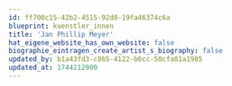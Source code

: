 ```yaml
---
id: ff700c15-42b2-4515-92d0-19fa46374c6a
blueprint: kuenstler_innen
title: 'Jan Phillip Meyer'
hat_eigene_website_has_own_website: false
biographie_eintragen_create_artist_s_biography: false
updated_by: b1a43fd3-c865-4122-b6cc-50cfa81a1985
updated_at: 1744212900
---
```

